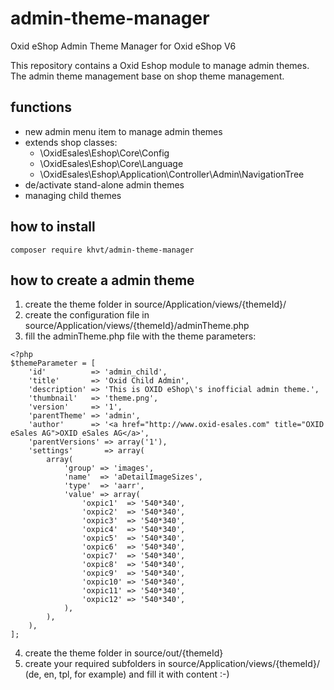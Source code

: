 # admin-theme-manager
Oxid eShop Admin Theme Manager for Oxid eShop V6

This repository contains a Oxid Eshop module to manage admin themes.
The admin theme management base on shop theme management.

## functions
- new admin menu item to manage admin themes
- extends shop classes:
  - \OxidEsales\Eshop\Core\Config
  - \OxidEsales\Eshop\Core\Language
  - \OxidEsales\Eshop\Application\Controller\Admin\NavigationTree
- de/activate stand-alone admin themes
- managing child themes

## how to install
```composer require khvt/admin-theme-manager```

## how to create a admin theme
1. create the theme folder in source/Application/views/{themeId}/
2. create the configuration file in source/Application/views/{themeId}/adminTheme.php
3. fill the adminTheme.php file with the theme parameters:
```
<?php
$themeParameter = [
    'id'          => 'admin_child',
    'title'       => 'Oxid Child Admin',
    'description' => 'This is OXID eShop\'s inofficial admin theme.',
    'thumbnail'   => 'theme.png',
    'version'     => '1',
    'parentTheme' => 'admin',
    'author'      => '<a href="http://www.oxid-esales.com" title="OXID eSales AG">OXID eSales AG</a>',
    'parentVersions' => array('1'),
    'settings'       => array(
        array(
            'group' => 'images',
            'name'  => 'aDetailImageSizes',
            'type'  => 'aarr',
            'value' => array(
                'oxpic1'  => '540*340',
                'oxpic2'  => '540*340',
                'oxpic3'  => '540*340',
                'oxpic4'  => '540*340',
                'oxpic5'  => '540*340',
                'oxpic6'  => '540*340',
                'oxpic7'  => '540*340',
                'oxpic8'  => '540*340',
                'oxpic9'  => '540*340',
                'oxpic10' => '540*340',
                'oxpic11' => '540*340',
                'oxpic12' => '540*340',
            ),
        ),
    ),
];
```
4. create the theme folder in source/out/{themeId}
5. create your required subfolders in source/Application/views/{themeId}/ (de, en, tpl, for example) and fill it with content :-)
